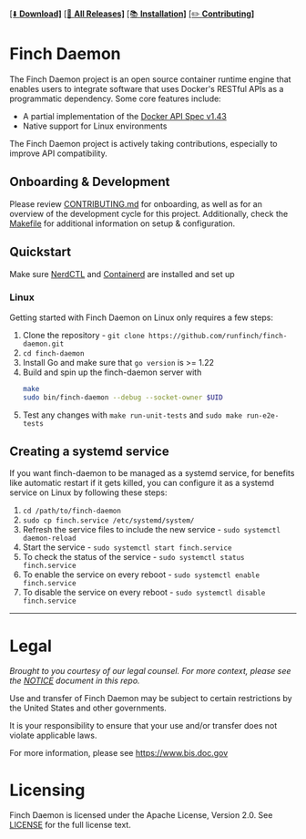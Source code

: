 [[⬇️ **Download]**](https://github.com/runfinch/finch-daemon/releases)
[[🚀 **All Releases]**](https://github.com/runfinch/finch-daemon/releases)
[[📚 **Installation]**](#quickstart)
[[✏️ **Contributing]**](CONTRIBUTING.md)

# Finch Daemon

The Finch Daemon project is an open source container runtime engine that enables users to integrate software that uses Docker's RESTful APIs as a programmatic dependency. Some core features include:

 - A partial implementation of the [Docker API Spec v1.43](https://docs.docker.com/engine/api/v1.43/)
 - Native support for Linux environments

The Finch Daemon project is actively taking contributions, especially to improve API compatibility.

## Onboarding & Development

Please review [CONTRIBUTING.md](./CONTRIBUTING.md) for onboarding, as well as for an overview of the development cycle for this project.
Additionally, check the [Makefile](./Makefile) for additional information on setup & configuration.

## Quickstart
Make sure [NerdCTL](https://github.com/containerd/nerdctl) and 
[Containerd](https://github.com/containerd/containerd) are installed and set up

### Linux
Getting started with Finch Daemon on Linux only requires a few steps:

1. Clone the repository - `git clone https://github.com/runfinch/finch-daemon.git`
2. `cd finch-daemon`
3. Install Go and make sure that `go version` is >= 1.22
4. Build and spin up the finch-daemon server with 
   ```bash 
   make
   sudo bin/finch-daemon --debug --socket-owner $UID
   ```
5. Test any changes with `make run-unit-tests` and `sudo make run-e2e-tests`


## Creating a systemd service
If you want finch-daemon to be managed as a systemd service, for benefits like automatic
restart if it gets killed, you can configure it as a systemd service on Linux by
following these steps:

1. `cd /path/to/finch-daemon`
2. `sudo cp finch.service /etc/systemd/system/`
3. Refresh the service files to include the new service - `sudo systemctl daemon-reload`
4. Start the service - `sudo systemctl start finch.service`
5. To check the status of the service - `sudo systemctl status finch.service`
6. To enable the service on every reboot - `sudo systemctl enable finch.service`
7. To disable the service on every reboot - `sudo systemctl disable finch.service`

-----


Legal
=====

*Brought to you courtesy of our legal counsel. For more context,
please see the [NOTICE](https://github.com/runfinch/finch-daemon/blob/main/NOTICE) document in this repo.*

Use and transfer of Finch Daemon may be subject to certain restrictions by the
United States and other governments.

It is your responsibility to ensure that your use and/or transfer does not
violate applicable laws.

For more information, please see https://www.bis.doc.gov

Licensing
=========
Finch Daemon is licensed under the Apache License, Version 2.0. 
See [LICENSE](https://github.com/runfinch/finch-daemon/blob/main/LICENSE) for the full license text.
